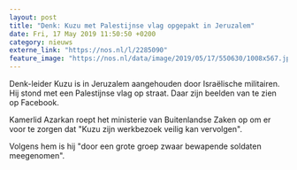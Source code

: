 ```yaml
---
layout: post
title: "Denk: Kuzu met Palestijnse vlag opgepakt in Jeruzalem"
date: Fri, 17 May 2019 11:50:50 +0200
category: nieuws
externe_link: "https://nos.nl/l/2285090"
feature_image: "https://nos.nl/data/image/2019/05/17/550630/1008x567.jpg"
---
```


<p>Denk-leider Kuzu is in Jeruzalem aangehouden door Israëlische militairen. Hij stond met een Palestijnse vlag op straat. Daar zijn beelden van te zien op Facebook.</p>
<p>Kamerlid Azarkan roept het ministerie van Buitenlandse Zaken op om er voor te zorgen dat "Kuzu zijn werkbezoek veilig kan vervolgen".</p>
<p>Volgens hem is hij "door een grote groep zwaar bewapende soldaten meegenomen".</p>

